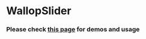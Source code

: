 # WallopSlider

### Please check [this page](http://pedroduarte.me/wallop-slider) for demos and usage

